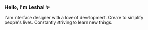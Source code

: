 ### Hello, I'm Lesha! ✨
I'am interface designer with a love of development. Create to simplify people's lives. Constantly striving to learn new things.
